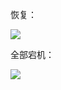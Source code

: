 恢复：

![](https://gitee.com/hxc8/images7/raw/master/img/202407190740531.jpg)





全部宕机：

![](https://gitee.com/hxc8/images7/raw/master/img/202407190740148.jpg)

